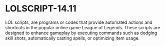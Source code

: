 # LOLSCRIPT-14.11
LOL scripts, are programs or codes that provide automated actions and shortcuts in the popular online game League of Legends. These scripts are designed to enhance gameplay by executing commands such as dodging skill shots, automatically casting spells, or optimizing item usage.
